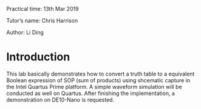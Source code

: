Practical time: 13th Mar 2019 

Tutor’s name: Chris Harrison

Author: Li Ding

# Introduction

This lab basically demonstrates how to convert a truth table to a equivalent Boolean expression of SOP (sum of products) using
shcematic capture in the Intel Quartus Prime platform. A simple waveform simulation will be conducted as well on Quartus.
After finishing the implementation, a demonstration on DE10-Nano is requested.
